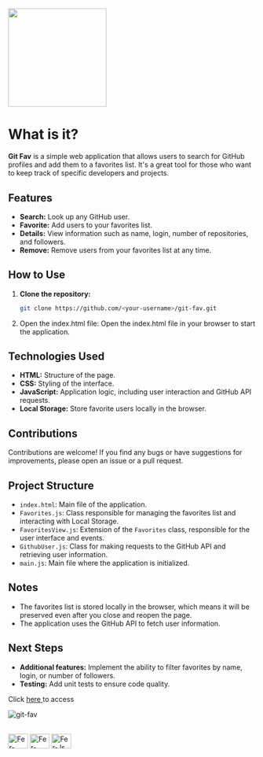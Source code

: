  #  <img src="https://user-images.githubusercontent.com/77073426/174455125-b31b800c-349f-40e2-a706-1535f458826b.png" width="200px"> 
# What is it?

**Git Fav** is a simple web application that allows users to search for GitHub profiles and add them to a favorites list. It's a great tool for those who want to keep track of specific developers and projects.

## Features

- **Search:** Look up any GitHub user.
- **Favorite:** Add users to your favorites list.
- **Details:** View information such as name, login, number of repositories, and followers.
- **Remove:** Remove users from your favorites list at any time.

## How to Use

1. **Clone the repository:**
   ```bash
   git clone https://github.com/<your-username>/git-fav.git

 2. Open the index.html file: Open the index.html file in your browser to start the application.

## Technologies Used

- **HTML:** Structure of the page.
- **CSS:** Styling of the interface.
- **JavaScript:** Application logic, including user interaction and GitHub API requests.
- **Local Storage:** Store favorite users locally in the browser.

## Contributions

Contributions are welcome! If you find any bugs or have suggestions for improvements, please open an issue or a pull request.

## Project Structure

- `index.html`: Main file of the application.
- `Favorites.js`: Class responsible for managing the favorites list and interacting with Local Storage.
- `FavoritesView.js`: Extension of the `Favorites` class, responsible for the user interface and events.
- `GithubUser.js`: Class for making requests to the GitHub API and retrieving user information.
- `main.js`: Main file where the application is initialized.

## Notes

- The favorites list is stored locally in the browser, which means it will be preserved even after you close and reopen the page.
- The application uses the GitHub API to fetch user information.

## Next Steps

- **Additional features:** Implement the ability to filter favorites by name, login, or number of followers.
- **Testing:** Add unit tests to ensure code quality.
 
 Click <a href="https://fernandabitten.github.io/git-fav/">here </a>  to access <br/>

![git-fav](https://user-images.githubusercontent.com/77073426/174455744-7f39025a-dd2c-4d52-8cdb-6424a058b188.gif)

<div style="display: inline_block"><br> 
  <img align="center" alt="Fer-HTML" height="30" width="40" src="https://raw.githubusercontent.com/devicons/devicon/master/icons/html5/html5-original.svg">
  <img align="center" alt="Fer-CSS" height="30" width="40" src="https://raw.githubusercontent.com/devicons/devicon/master/icons/css3/css3-original.svg">
  <img align="center" alt="Fer-Js" height="30" width="40" src="https://raw.githubusercontent.com/devicons/devicon/master/icons/javascript/javascript-plain.svg">
</div>
